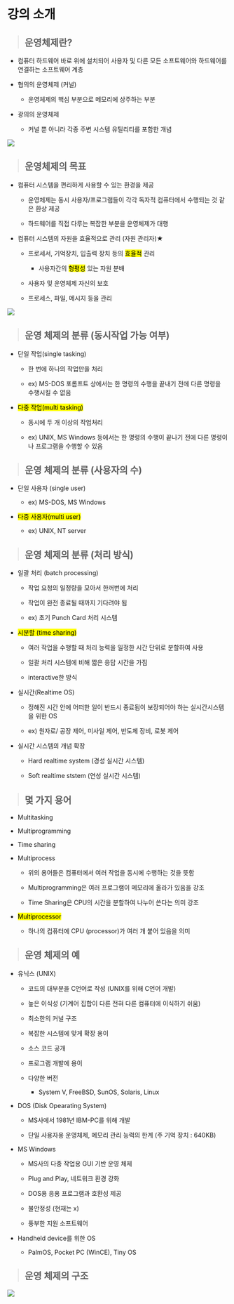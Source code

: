 # 강의 소개

> ## 운영체제란?

- 컴퓨터 하드웨어 바로 위에 설치되어 사용자 및 다른 모든 소프트웨어와 하드웨어를 연결하는 소프트웨어 계층

- 협의의 운영체제 (커널)
  
  - 운영체제의 핵심 부분으로 메모리에 상주하는 부분

- 광의의 운영체제
  
  - 커널 뿐 아니라 각종 주변 시스템 유틸리티를 포함한 개념

![](C:\Users\yoo\AppData\Roaming\marktext\images\2023-01-25-21-26-25-image.png)

> ## 운영체제의 목표

- 컴퓨터 시스템을 편리하게 사용할 수 있는 환경을 제공
  
  - 운영체제는 동시 사용자/프로그램들이 각각 독자적 컴퓨터에서 수행되는 것 같은 환상 제공
  
  - 하드웨어를 직접 다루는 복잡한 부분을 운영체제가 대행

- 컴퓨터 시스템의 자원을 효율적으로 관리  (자원 관리자)★
  
  - 프로세서, 기억장치, 입출력 장치 등의 <mark>효율적</mark> 관리
    
    - 사용자간의 <mark>형평성</mark> 있는 자원 분배
  
  - 사용자 및 운영체제 자신의 보호
  
  - 프로세스, 파일, 메시지 등을 관리

![](C:\Users\yoo\AppData\Roaming\marktext\images\2023-01-25-21-33-59-image.png)

> ## 운영 체제의 분류 (동시작업 가능 여부)

- 단일 작업(single tasking)
  
  - 한 번에 하나의 작업만을 처리
  
  - ex) MS-DOS 포롬프트 상에서는 한 명령의 수행을 끝내기 전에 다른 명령을 수행시킬 수 없음

- <mark>다중 작업(multi tasking)</mark>
  
  - 동시에 두 개 이상의 작업처리
  
  - ex) UNIX, MS Windows 등에서는 한 명령의 수행이 끝나기 전에 다른 명령이나 프로그램을 수행할 수 있음

> ## 운영 체제의 분류 (사용자의 수)

- 단일 사용자 (single user)
  
  - ex) MS-DOS, MS Windows

- <mark>다중 사용자(multi user)</mark>
  
  - ex) UNIX, NT server

> ## 운영 체제의 분류 (처리 방식)

- 일괄 처리 (batch processing)
  
  - 작업 요청의 일정량을 모아서 한꺼번에 처리
  
  - 작업이 완전 종료될 때까지 기다려야 됨
  
  - ex) 초기 Punch Card 처리 시스템

- <mark>시분할 (time sharing)</mark>
  
  - 여러 작업을 수행할 때 처리 능력을 일정한 시간 단위로 분할하여 사용
  
  - 일괄 처리 시스템에 비해 짧은 응답 시간을 가짐
  
  - interactive한 방식

- 실시간(Realtime OS)
  
  - 정해진 시간 안에 어떠한 일이 반드시 종료됨이 보장되어야 하는 실시간시스템을 위한 OS
  
  - ex) 원자로/ 공장 제어, 미사일 제어, 반도체 장비, 로봇 제어

- 실시간 시스템의 개념 확장
  
  - Hard realtime system (경성 실시간 시스템)
  
  - Soft realtime ststem (연성 실시간 시스템)

> ## 몇 가지 용어

- Multitasking

- Multiprogramming

- Time sharing

- Multiprocess
  
  - 위의 용어들은 컴퓨터에서 여러 작업을 동시에 수행하는 것을 뜻함
  
  - Multiprogramming은 여러 프로그램이 메모리에 올라가 있음을 강조
  
  - Time Sharing은 CPU의 시간을 분할하여 나누어 쓴다는 의미 강조

- <mark>Multiprocessor</mark>
  
  - 하나의 컴퓨터에 CPU (processor)가 여러 개 붙어 있음을 의미

> ## 운영 체제의 예

- 유닉스 (UNIX)
  
  - 코드의 대부분을 C언어로 작성 (UNIX를 위해 C언어 개발)
  
  - 높은 이식성 (기계어 집합이 다른 전혀 다른 컴퓨터에 이식하기 쉬움)
  
  - 최소한의 커널 구조 
  
  - 복잡한 시스템에 맞게 확장 용이
  
  - 소스 코드 공개
  
  - 프로그램 개발에 용이
  
  - 다양한 버전
    
    - System V, FreeBSD, SunOS, Solaris, Linux

- DOS (Disk Opearating System)
  
  - MS사에서 1981년 IBM-PC를 위해 개발
  
  - 단일 사용자용 운영체제, 메모리 관리 능력의 한계 (주 기억 장치 : 640KB)

- MS Windows
  
  - MS사의 다중 작업용 GUI 기반 운영 체제
  
  - Plug and Play, 네트워크 환경 강화
  
  - DOS용 응용 프로그램과 호환성 제공
  
  - 불안정성 (현재는 x)
  
  - 풍부한 지원 소프트웨어

- Handheld device를 위한 OS
  
  - PalmOS, Pocket PC (WinCE), Tiny OS

> ## 운영 체제의 구조

![](C:\Users\yoo\AppData\Roaming\marktext\images\2023-01-25-22-35-01-image.png)
